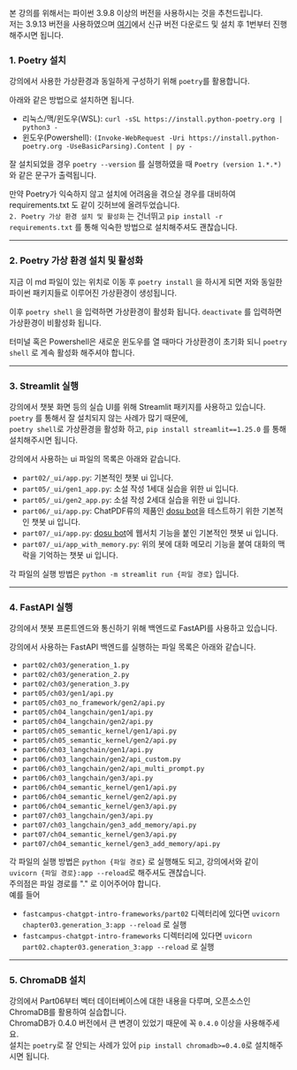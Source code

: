 본 강의를 위해서는 파이썬 3.9.8 이상의 버전을 사용하시는 것을 추천드립니다.  
저는 3.9.13 버전을 사용하였으며 [여기](https://www.python.org/downloads/release/python-3917/)에서 신규 버전 다운로드 및 설치 후 1번부터 진행해주시면 됩니다.

### 1. Poetry 설치
강의에서 사용한 가상환경과 동일하게 구성하기 위해 `poetry`를 활용합니다.

아래와 같은 방법으로 설치하면 됩니다.
- 리눅스/맥/윈도우(WSL): `curl -sSL https://install.python-poetry.org | python3 -`
- 윈도우(Powershell): `(Invoke-WebRequest -Uri https://install.python-poetry.org -UseBasicParsing).Content | py -`

잘 설치되었을 경우 `poetry --version` 를 실행하였을 때 `Poetry (version 1.*.*)`와 같은 문구가 출력됩니다.

만약 Poetry가 익숙하지 않고 설치에 어려움을 겪으실 경우를 대비하여 requirements.txt 도 같이 깃허브에 올려두었습니다.  
`2. Poetry 가상 환경 설치 및 활성화` 는 건너뛰고 `pip install -r requirements.txt` 를 통해 익숙한 방법으로 설치해주셔도 괜찮습니다.

---

### 2. Poetry 가상 환경 설치 및 활성화

지금 이 md 파일이 있는 위치로 이동 후 `poetry install` 을 하시게 되면 저와 동일한 파이썬 패키지들로 이루어진 가상환경이 생성됩니다.

이후 `poetry shell` 을 입력하면 가상환경이 활성화 됩니다.
`deactivate` 를 입력하면 가상환경이 비활성화 됩니다.

터미널 혹은 Powershell은 새로운 윈도우를 열 때마다 가상환경이 초기화 되니 `poetry shell` 로 계속 활성화 해주셔야 합니다.

---

### 3. Streamlit 실행
강의에서 챗봇 화면 등의 실습 UI를 위해 Streamlit 패키지를 사용하고 있습니다.  
`poetry` 를 통해서 잘 설치되지 않는 사례가 많기 때문에,  
`poetry shell`로 가상환경을 활성화 하고, `pip install streamlit==1.25.0` 를 통해 설치해주시면 됩니다.

강의에서 사용하는 ui 파일의 목록은 아래와 같습니다.
- `part02/_ui/app.py`: 기본적인 챗봇 ui 입니다.
- `part05/_ui/gen1_app.py`: 소설 작성 1세대 실습을 위한 ui 입니다.
- `part05/_ui/gen2_app.py`: 소설 작성 2세대 실습을 위한 ui 입니다.
- `part06/_ui/app.py`: ChatPDF류의 제품인 [dosu bot]()을 테스트하기 위한 기본적인 챗봇 ui 입니다.
- `part07/_ui/app.py`: [dosu bot]()에 웹서치 기능을 붙인 기본적인 챗봇 ui 입니다.
- `part07/_ui/app_with_memory.py`: 위의 봇에 대화 메모리 기능을 붙여 대화의 맥락을 기억하는 챗봇 ui 입니다.

각 파일의 실행 방법은 `python -m streamlit run {파일 경로}` 입니다.

---

### 4. FastAPI 실행
강의에서 챗봇 프론트엔드와 통신하기 위해 백엔드로 FastAPI를 사용하고 있습니다.

강의에서 사용하는 FastAPI 백엔드를 실행하는 파일 목록은 아래와 같습니다.
- `part02/ch03/generation_1.py`
- `part02/ch03/generation_2.py`
- `part02/ch03/generation_3.py`
- `part05/ch03/gen1/api.py`
- `part05/ch03_no_framework/gen2/api.py`
- `part05/ch04_langchain/gen1/api.py`
- `part05/ch04_langchain/gen2/api.py`
- `part05/ch05_semantic_kernel/gen1/api.py`
- `part05/ch05_semantic_kernel/gen2/api.py`
- `part06/ch03_langchain/gen1/api.py`
- `part06/ch03_langchain/gen2/api_custom.py`
- `part06/ch03_langchain/gen2/api_multi_prompt.py`
- `part06/ch03_langchain/gen3/api.py`
- `part06/ch04_semantic_kernel/gen1/api.py`
- `part06/ch04_semantic_kernel/gen2/api.py`
- `part06/ch04_semantic_kernel/gen3/api.py`
- `part07/ch03_langchain/gen3/api.py`
- `part07/ch03_langchain/gen3_add_memory/api.py`
- `part07/ch04_semantic_kernel/gen3/api.py`
- `part07/ch04_semantic_kernel/gen3_add_memory/api.py`
  
각 파일의 실행 방법은 `python {파일 경로}` 로 실행해도 되고, 강의에서와 같이 `uvicorn {파일 경로}:app --reload`로 해주셔도 괜찮습니다.  
주의점은 파일 경로를 "." 로 이어주어야 합니다.  
예를 들어
- `fastcampus-chatgpt-intro-frameworks/part02` 디렉터리에 있다면 `uvicorn chapter03.generation_3:app --reload` 로 실행
- `fastcampus-chatgpt-intro-frameworks` 디렉터리에 있다면 `uvicorn part02.chapter03.generation_3:app --reload` 로 실행
  
---

### 5. ChromaDB 설치
강의에서 Part06부터 벡터 데이터베이스에 대한 내용을 다루며, 오픈소스인 ChromaDB를 활용하여 실습합니다.  
ChromaDB가 0.4.0 버전에서 큰 변경이 있었기 때문에 꼭 `0.4.0` 이상을 사용해주세요.  
설치는 `poetry`로 잘 안되는 사례가 있어 `pip install chromadb>=0.4.0`로 설치해주시면 됩니다.  
